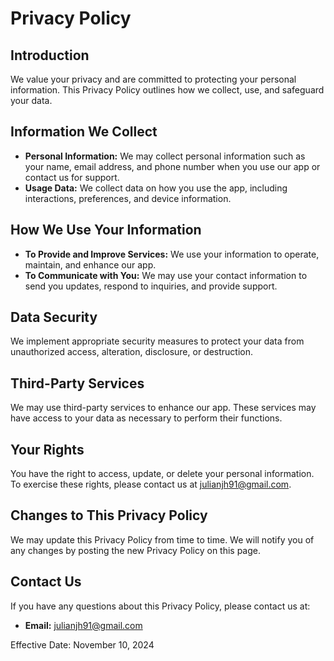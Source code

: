 # Privacy Policy

## Introduction

We value your privacy and are committed to protecting your personal information. This Privacy Policy outlines how we collect, use, and safeguard your data.

## Information We Collect

- **Personal Information:** We may collect personal information such as your name, email address, and phone number when you use our app or contact us for support.
- **Usage Data:** We collect data on how you use the app, including interactions, preferences, and device information.

## How We Use Your Information

- **To Provide and Improve Services:** We use your information to operate, maintain, and enhance our app.
- **To Communicate with You:** We may use your contact information to send you updates, respond to inquiries, and provide support.

## Data Security

We implement appropriate security measures to protect your data from unauthorized access, alteration, disclosure, or destruction.

## Third-Party Services

We may use third-party services to enhance our app. These services may have access to your data as necessary to perform their functions.

## Your Rights

You have the right to access, update, or delete your personal information. To exercise these rights, please contact us at julianjh91@gmail.com.

## Changes to This Privacy Policy

We may update this Privacy Policy from time to time. We will notify you of any changes by posting the new Privacy Policy on this page.

## Contact Us

If you have any questions about this Privacy Policy, please contact us at:

- **Email:** julianjh91@gmail.com

Effective Date: November 10, 2024